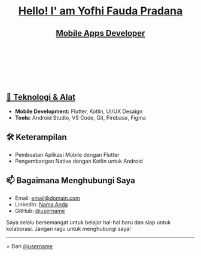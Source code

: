 <h1 align="center">
  <strong><a href="https://github.com/YofhiFauda">Hello! I' am Yofhi Fauda Pradana</a></strong>
</h1>

<h2 align="left"">
  <p align="center"><a href="https://github.com/YofhiFauda">Mobile Apps Developer</a></p>
  <br>
  <br>
  <br>
  <br>
  <br>
  <a href="https://github.com/YofhiFauda">🔧 Teknologi & Alat</a>
</h2>

    
- **Mobile Development:** Flutter, Kotlin, UI/UX Desaign
- **Tools:** Android Studio, VS Code, Git, Firebase, Figma

## 🛠 Keterampilan

- Pembuatan Aplikasi Mobile dengan Flutter
- Pengembangan Native dengan Kotlin untuk Android

## 📫 Bagaimana Menghubungi Saya

- Email: [email@domain.com](mailto:email@domain.com)
- LinkedIn: [Nama Anda](https://linkedin.com/in/[username])
- GitHub: [@username](https://github.com/username)

Saya selalu bersemangat untuk belajar hal-hal baru dan siap untuk kolaborasi. Jangan ragu untuk menghubungi saya!

---

⭐️ Dari [@username](https://github.com/username)

